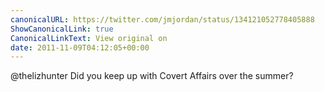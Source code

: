 ```yaml
---
canonicalURL: https://twitter.com/jmjordan/status/134121052778405888
ShowCanonicalLink: true
CanonicalLinkText: View original on
date: 2011-11-09T04:12:05+00:00
---
```

@thelizhunter Did you keep up with Covert Affairs over the summer?